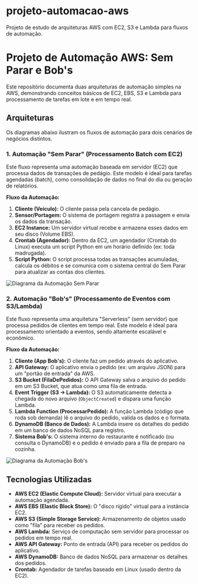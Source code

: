 # projeto-automacao-aws
Projeto de estudo de arquiteturas AWS com EC2, S3 e Lambda para fluxos de automação.

# Projeto de Automação AWS: Sem Parar e Bob's

Este repositório documenta duas arquiteturas de automação simples na AWS, demonstrando conceitos básicos de EC2, EBS, S3 e Lambda para processamento de tarefas em lote e em tempo real.

## Arquiteturas

Os diagramas abaixo ilustram os fluxos de automação para dois cenários de negócios distintos.

### 1. Automação "Sem Parar" (Processamento Batch com EC2)

Este fluxo representa uma automação baseada em servidor (EC2) que processa dados de transações de pedágio. Este modelo é ideal para tarefas agendadas (batch), como consolidação de dados no final do dia ou geração de relatórios.

**Fluxo da Automação:**
1.  **Cliente (Veículo):** O cliente passa pela cancela de pedágio.
2.  **Sensor/Portagem:** O sistema de portagem registra a passagem e envia os dados da transação.
3.  **EC2 Instance:** Um servidor virtual recebe e armazena esses dados em seu disco (Volume EBS).
4.  **Crontab (Agendador):** Dentro da EC2, um agendador (Crontab do Linux) executa um script Python em um horário definido (ex: toda madrugada).
5.  **Script Python:** O script processa todas as transações acumuladas, calcula os débitos e se comunica com o sistema central do Sem Parar para atualizar as contas dos clientes.

![Diagrama da Automação Sem Parar](./images/automacao-semparar.png)

### 2. Automação "Bob's" (Processamento de Eventos com S3/Lambda)

Este fluxo representa uma arquitetura "Serverless" (sem servidor) que processa pedidos de clientes em tempo real. Este modelo é ideal para processamento orientado a eventos, sendo altamente escalável e econômico.

**Fluxo da Automação:**
1.  **Cliente (App Bob's):** O cliente faz um pedido através do aplicativo.
2.  **API Gateway:** O aplicativo envia o pedido (ex: um arquivo JSON) para um "portão de entrada" da AWS.
3.  **S3 Bucket (FilaDePedidos):** O API Gateway salva o arquivo do pedido em um S3 Bucket, que atua como uma fila de entrada.
4.  **Event Trigger (S3 -> Lambda):** O S3 automaticamente detecta a chegada do novo arquivo (`ObjectCreated`) e dispara uma função Lambda.
5.  **Lambda Function (ProcessarPedido):** A função Lambda (código que roda sob demanda) lê o arquivo do pedido, valida os dados e o formata.
6.  **DynamoDB (Banco de Dados):** A Lambda insere os detalhes do pedido em um banco de dados NoSQL para registro.
7.  **Sistema Bob's:** O sistema interno do restaurante é notificado (ou consulta o DynamoDB) e o pedido é enviado para a fila de preparo na cozinha.

![Diagrama da Automação Bob's](./images/automacao-bobs.png)

## Tecnologias Utilizadas

* **AWS EC2 (Elastic Compute Cloud):** Servidor virtual para executar a automação agendada.
* **AWS EBS (Elastic Block Store):** O "disco rígido" virtual para a instância EC2.
* **AWS S3 (Simple Storage Service):** Armazenamento de objetos usado como "fila" para receber os pedidos.
* **AWS Lambda:** Serviço de computação sem servidor para processar os pedidos em tempo real.
* **AWS API Gateway:** Ponto de entrada (API) para receber os pedidos do aplicativo.
* **AWS DynamoDB:** Banco de dados NoSQL para armazenar os detalhes dos pedidos.
* **Crontab:** Agendador de tarefas baseado em Linux (usado dentro da EC2).
